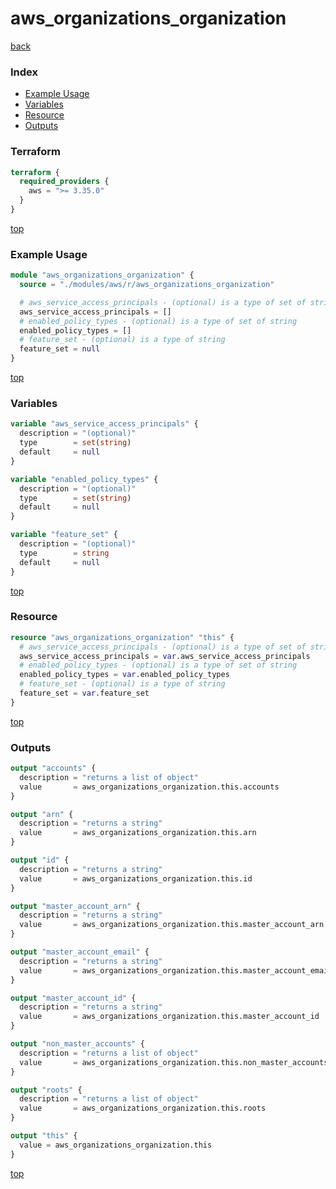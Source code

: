 # aws_organizations_organization

[back](../aws.md)

### Index

- [Example Usage](#example-usage)
- [Variables](#variables)
- [Resource](#resource)
- [Outputs](#outputs)

### Terraform

```terraform
terraform {
  required_providers {
    aws = ">= 3.35.0"
  }
}
```

[top](#index)

### Example Usage

```terraform
module "aws_organizations_organization" {
  source = "./modules/aws/r/aws_organizations_organization"

  # aws_service_access_principals - (optional) is a type of set of string
  aws_service_access_principals = []
  # enabled_policy_types - (optional) is a type of set of string
  enabled_policy_types = []
  # feature_set - (optional) is a type of string
  feature_set = null
}
```

[top](#index)

### Variables

```terraform
variable "aws_service_access_principals" {
  description = "(optional)"
  type        = set(string)
  default     = null
}

variable "enabled_policy_types" {
  description = "(optional)"
  type        = set(string)
  default     = null
}

variable "feature_set" {
  description = "(optional)"
  type        = string
  default     = null
}
```

[top](#index)

### Resource

```terraform
resource "aws_organizations_organization" "this" {
  # aws_service_access_principals - (optional) is a type of set of string
  aws_service_access_principals = var.aws_service_access_principals
  # enabled_policy_types - (optional) is a type of set of string
  enabled_policy_types = var.enabled_policy_types
  # feature_set - (optional) is a type of string
  feature_set = var.feature_set
}
```

[top](#index)

### Outputs

```terraform
output "accounts" {
  description = "returns a list of object"
  value       = aws_organizations_organization.this.accounts
}

output "arn" {
  description = "returns a string"
  value       = aws_organizations_organization.this.arn
}

output "id" {
  description = "returns a string"
  value       = aws_organizations_organization.this.id
}

output "master_account_arn" {
  description = "returns a string"
  value       = aws_organizations_organization.this.master_account_arn
}

output "master_account_email" {
  description = "returns a string"
  value       = aws_organizations_organization.this.master_account_email
}

output "master_account_id" {
  description = "returns a string"
  value       = aws_organizations_organization.this.master_account_id
}

output "non_master_accounts" {
  description = "returns a list of object"
  value       = aws_organizations_organization.this.non_master_accounts
}

output "roots" {
  description = "returns a list of object"
  value       = aws_organizations_organization.this.roots
}

output "this" {
  value = aws_organizations_organization.this
}
```

[top](#index)